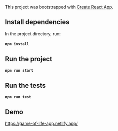 This project was bootstrapped with
[Create React App](https://github.com/facebook/create-react-app).

## Install dependencies

In the project directory, run:

#### `npm install`

## Run the project

#### `npm run start`

## Run the tests

#### `npm run test`


## Demo

https://game-of-life-app.netlify.app/

